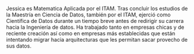 Jessica es Matematica Aplicada por el ITAM. Tras concluir los estudios de la Maestría en Ciencia de Datos, también por el ITAM, ejerció como Científica de Datos durante un tiempo breve antes de redirigir su carrera hacia la Ingeniería de datos. Ha trabajado tanto en empresas chicas y de reciente creación así como en empresas más establecidas que están intentando migrar hacia arquitecturas que les permitan sacar provecho de sus datos. 
